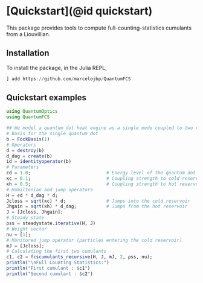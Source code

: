 # [Quickstart](@id quickstart)

This package provides tools to compute full-counting-statistics cumulants from a Liouvillian.

## Installation
To install the package, in the Julia REPL, 
```julia
] add https://github.com/marcelojbp/QuantumFCS
```

## Quickstart examples

```julia
using QuantumOptics 
using QuantumFCS

## We model a quantum dot heat engine as a single mode coupled to two reservoirs (hot and cold) in the large bias limit (nc = 0, nh = 1). 
# Basis for the single quantum dot
b = FockBasis(1)
# Operators 
d = destroy(b)
d_dag = create(b)
id = identityoperator(b)
# Parameters
ϵd = 1.0;                            # Energy level of the quantum dot
κc = 0.1;                            # Coupling strength to cold reservoir
κh = 0.5;                            # Coupling strength to hot reservoir
# Hamiltonian and jump operators
H = ϵd * d_dag * d;                  
Jcloss = sqrt(κc) * d;               # Jumps into the cold reservoir 
Jhgain = sqrt(κh) * d_dag;           # Jumps from the hot reservoir
J = [Jcloss, Jhgain];
# Steady state
ρss = steadystate.iterative(H, J)
# Weight vector 
nu = [1];
# Monitored jump operator (particles entering the cold reservoir)
mJ = [Jcloss];
# Calculating the first two cumulants
c1, c2 = fcscumulants_recursive(H, J, mJ, 2, ρss, nu);
println("\nFull Counting Statistics:")
println("First cumulant : $c1")
println("Second cumulant : $c2") 
```

